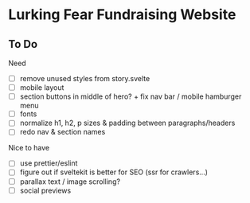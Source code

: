 # Lurking Fear Fundraising Website

## To Do

Need

- [ ] remove unused styles from story.svelte
- [ ] mobile layout
- [ ] section buttons in middle of hero? + fix nav bar / mobile hamburger menu
- [ ] fonts
- [ ] normalize h1, h2, p sizes & padding between paragraphs/headers
- [ ] redo nav & section names

Nice to have

- [ ] use prettier/eslint
- [ ] figure out if sveltekit is better for SEO (ssr for crawlers...)
- [ ] parallax text / image scrolling?
- [ ] social previews
